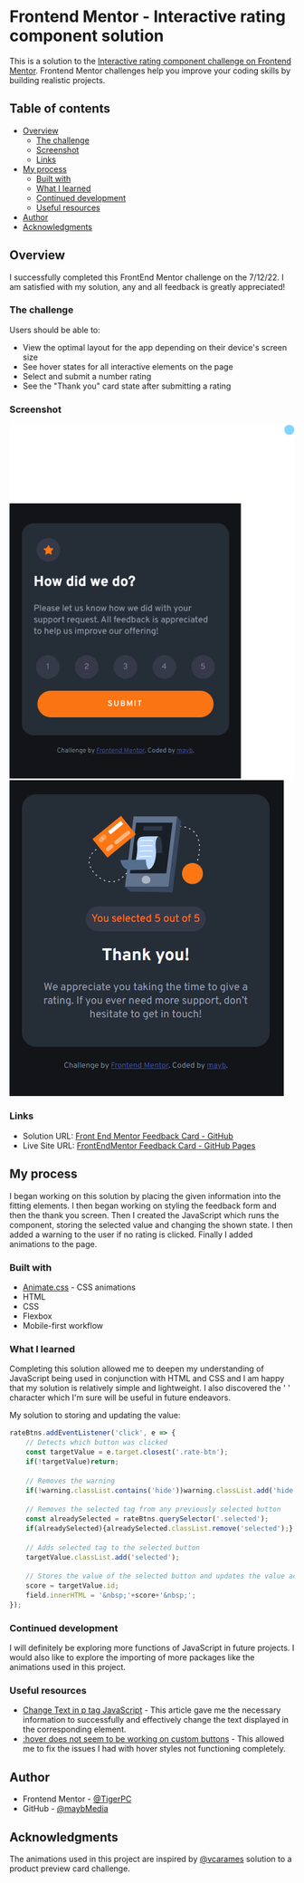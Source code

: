 # Frontend Mentor - Interactive rating component solution

This is a solution to the [Interactive rating component challenge on Frontend Mentor](https://www.frontendmentor.io/challenges/interactive-rating-component-koxpeBUmI). Frontend Mentor challenges help you improve your coding skills by building realistic projects. 

## Table of contents

- [Overview](#overview)
  - [The challenge](#the-challenge)
  - [Screenshot](#screenshot)
  - [Links](#links)
- [My process](#my-process)
  - [Built with](#built-with)
  - [What I learned](#what-i-learned)
  - [Continued development](#continued-development)
  - [Useful resources](#useful-resources)
- [Author](#author)
- [Acknowledgments](#acknowledgments)

## Overview

I successfully completed this FrontEnd Mentor challenge on the 7/12/22. I am satisfied with my solution, any and all feedback is greatly appreciated!

### The challenge

Users should be able to:

- View the optimal layout for the app depending on their device's screen size
- See hover states for all interactive elements on the page
- Select and submit a number rating
- See the "Thank you" card state after submitting a rating

### Screenshot

![Feedback Form Solution](./solution/FeedbackFormSolution.png)
![Thank You State Solution](./solution/ThankYouStateSolution.png)

### Links

- Solution URL: [Front End Mentor Feedback Card - GitHub](https://github.com/maybMedia/FrontEndMentorFeedbackCard)
- Live Site URL: [FrontEndMentor Feedback Card - GitHub Pages]([https://your-live-site-url.com](https://maybmedia.github.io/FrontEndMentorFeedbackCard/))

## My process

I began working on this solution by placing the given information into the fitting elements. I then began working on styling the feedback form and then the thank you screen. Then I created the JavaScript which runs the component, storing the selected value and changing the shown state. I then added a warning to the user if no rating is clicked. Finally I added animations to the page.

### Built with

- [Animate.css](https://animate.style/) - CSS animations
- HTML
- CSS
- Flexbox
- Mobile-first workflow

### What I learned

Completing this solution allowed me to deepen my understanding of JavaScript being used in conjunction with HTML and CSS and I am happy that my solution is relatively simple and lightweight. I also discovered the '&nbsp;' character which I'm sure will be useful in future endeavors.

My solution to storing and updating the value:

```js
rateBtns.addEventListener('click', e => {
    // Detects which button was clicked
    const targetValue = e.target.closest('.rate-btn');
    if(!targetValue)return;

    // Removes the warning
    if(!warning.classList.contains('hide'))warning.classList.add('hide');

    // Removes the selected tag from any previously selected button
    const alreadySelected = rateBtns.querySelector('.selected');
    if(alreadySelected){alreadySelected.classList.remove('selected');};

    // Adds selected tag to the selected button
    targetValue.classList.add('selected');

    // Stores the value of the selected button and updates the value accordingly
    score = targetValue.id;
    field.innerHTML = '&nbsp;'+score+'&nbsp;';
});
```

### Continued development

I will definitely be exploring more functions of JavaScript in future projects. I would also like to explore the importing of more packages like the animations used in this project.

### Useful resources

- [Change Text in p tag JavaScript](https://tutorial.eyehunts.com/js/change-text-in-p-tag-javascript-easy-html-example-code/) - This article gave me the necessary information to successfully and effectively change the text displayed in the corresponding element.
- [:hover does not seem to be working on custom buttons](https://stackoverflow.com/questions/14879336/hover-does-not-seem-to-be-working-on-custom-buttons) - This allowed me to fix the issues I had with hover styles not functioning completely.

## Author

- Frontend Mentor - [@TigerPC](https://www.frontendmentor.io/profile/TigerPC)
- GitHub - [@maybMedia](https://github.com/maybMedia)

## Acknowledgments

The animations used in this project are inspired by [@vcarames](https://www.frontendmentor.io/profile/vcarames) solution to a product preview card challenge.
